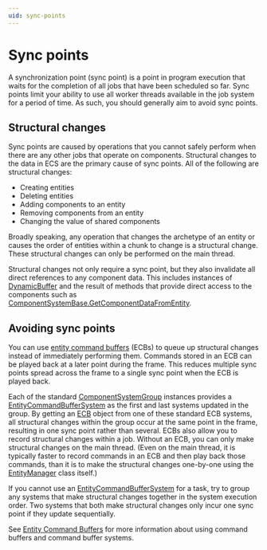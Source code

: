 ```yaml
---
uid: sync-points
---
```


# Sync points

A synchronization point (sync point) is a point in program execution that waits for the completion of all jobs that have been scheduled so far. Sync points limit your ability to use all worker threads available in the job system for a period of time. As such, you should generally aim to avoid sync points.

## Structural changes

Sync points are caused by operations that you cannot safely perform when there are any other jobs that operate on components. Structural changes to the data in ECS are the primary cause of sync points. All of the following are structural changes:
 
 * Creating entities
 * Deleting entities
 * Adding components to an entity
 * Removing components from an entity
 * Changing the value of shared components

Broadly speaking, any operation that changes the archetype of an entity or causes the order of entities within a chunk to change is a structural change. These structural changes can only be performed on the main thread.

Structural changes not only require a sync point, but they also invalidate all direct references to any component data. This includes instances of [DynamicBuffer] and the result of methods that provide direct access to the components such as [ComponentSystemBase.GetComponentDataFromEntity].

## Avoiding sync points

You can use [entity command buffers](xref:ecs-entity-command-buffer) (ECBs) to queue up structural changes instead of immediately performing them. Commands stored in an ECB can be played back at a later point during the frame. This reduces multiple sync points spread across the frame to a single sync point when the ECB is played back.

 Each of the standard [ComponentSystemGroup] instances provides a [EntityCommandBufferSystem] as the first and last systems
 updated in the group. By getting an [ECB] object from one of these standard ECB systems, all structural changes within the group occur at the
 same point in the frame, resulting in one sync point rather than several. ECBs also allow you to record structural changes within a job.
 Without an ECB, you can only make structural changes on the main thread. (Even on the main thread, it is typically faster to record
 commands in an ECB and then play back those commands, than it is to make the structural changes one-by-one using the [EntityManager] class itself.)

 If you cannot use an [EntityCommandBufferSystem] for a task, try to group any systems that make structural changes together in the
 system execution order. Two systems that both make structural changes only incur one sync point if they update sequentially.
 
 See [Entity Command Buffers] for more information about using command buffers and command buffer systems.

[EntityManager]: xref:Unity.Entities.EntityManager
[ECB]: xref:Unity.Entities.EntityCommandBuffer
[EntityCommandBufferSystem]: xref:Unity.Entities.EntityCommandBuffer
[ComponentSystemGroup]: xref:Unity.Entities.ComponentSystemGroup
[entity command buffers]: entity_command_buffer.md
[DynamicBuffer]: xref:Unity.Entities.DynamicBuffer`1
[ComponentSystemBase.GetComponentDataFromEntity]: xref:Unity.Entities.ComponentSystemBase.GetComponentDataFromEntity*
